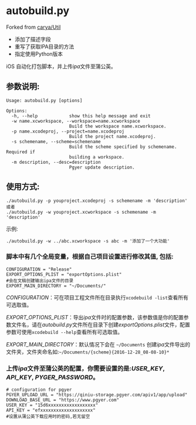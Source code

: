 # autobuild.py

Forked from [carya/Util](https://github.com/carya/Util)
- 添加了描述字段
- 重写了获取IPA目录的方法
- 指定使用Python版本

iOS 自动化打包脚本，并上传*ipa*文件至蒲公英。
## 参数说明:

```
Usage: autobuild.py [options]

Options:
  -h, --help            show this help message and exit
  -w name.xcworkspace, --workspace=name.xcworkspace
                        Build the workspace name.xcworkspace.
  -p name.xcodeproj, --project=name.xcodeproj
                        Build the project name.xcodeproj.
  -s schemename, --scheme=schemename
                        Build the scheme specified by schemename. Required if
                        building a workspace.
  -m description, --desc=description
                        Pgyer update description.
```

## 使用方式:
```
./autobuild.py -p youproject.xcodeproj -s schemename -m 'description'
或者
./autobuild.py -w youproject.xcworkspace -s schemename -m 'description'
```

示例:
```
./autobuild.py -w ../abc.xcworkspace -s abc -m '添加了一个大功能'
```

### 脚本中有几个全局变量，根据自己项目设置进行修改其值, 包括:

```
CONFIGURATION = "Release"
EXPORT_OPTIONS_PLIST = "exportOptions.plist"
#会在文稿创建输出ipa文件的目录
EXPORT_MAIN_DIRECTORY = "~/Documents/"
```

*CONFIGURATION*：可在项目工程文件所在目录执行`xcodebuild -list`查看所有可选取值。

*EXPORT_OPTIONS_PLIST*：导出*ipa*文件时的配置参数，该参数值是你的配置参数文件名，请在*autobuild.py*文件所在目录下创建*exportOptions.plist*文件，配置参数可使用`xcodebuild --help`查看所有可选取值。

*EXPORT_MAIN_DIRECTORY*：默认情况下会在 `~/Documents` 创建*ipa*文件导出的文件夹，文件夹命名如:`~/Documents/{scheme}{2016-12-28_08-08-10}*`

### 上传*ipa*文件至蒲公英的配置，你需要设置的是:*USER_KEY*, *API_KEY*, *PYGER_PASSWORD*。

```
# configuration for pgyer
PGYER_UPLOAD_URL = "https://qiniu-storage.pgyer.com/apiv1/app/upload"
DOWNLOAD_BASE_URL = "https://www.pgyer.com"
USER_KEY = "15d6xxxxxxxxxxxxxxxxxx"
API_KEY = "efxxxxxxxxxxxxxxxxxxxx"
#设置从蒲公英下载应用时的密码,若无留空
```


